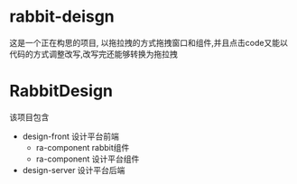 # rabbit-deisgn

这是一个正在构思的项目,
以拖拉拽的方式拖拽窗口和组件,并且点击code又能以代码的方式调整改写,改写完还能够转换为拖拉拽


# RabbitDesign

该项目包含
  - design-front 设计平台前端
    - ra-component rabbit组件
    - ra-component 设计平台组件
  - design-server 设计平台后端
  
